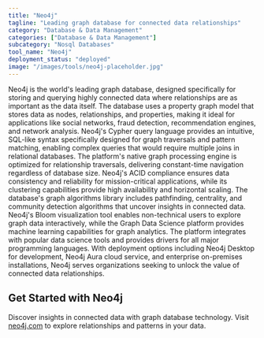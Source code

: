 ```yaml
---
title: "Neo4j"
tagline: "Leading graph database for connected data relationships"
category: "Database & Data Management"
categories: ["Database & Data Management"]
subcategory: "Nosql Databases"
tool_name: "Neo4j"
deployment_status: "deployed"
image: "/images/tools/neo4j-placeholder.jpg"
---
```

Neo4j is the world's leading graph database, designed specifically for storing and querying highly connected data where relationships are as important as the data itself. The database uses a property graph model that stores data as nodes, relationships, and properties, making it ideal for applications like social networks, fraud detection, recommendation engines, and network analysis. Neo4j's Cypher query language provides an intuitive, SQL-like syntax specifically designed for graph traversals and pattern matching, enabling complex queries that would require multiple joins in relational databases. The platform's native graph processing engine is optimized for relationship traversals, delivering constant-time navigation regardless of database size. Neo4j's ACID compliance ensures data consistency and reliability for mission-critical applications, while its clustering capabilities provide high availability and horizontal scaling. The database's graph algorithms library includes pathfinding, centrality, and community detection algorithms that uncover insights in connected data. Neo4j's Bloom visualization tool enables non-technical users to explore graph data interactively, while the Graph Data Science platform provides machine learning capabilities for graph analytics. The platform integrates with popular data science tools and provides drivers for all major programming languages. With deployment options including Neo4j Desktop for development, Neo4j Aura cloud service, and enterprise on-premises installations, Neo4j serves organizations seeking to unlock the value of connected data relationships.

## Get Started with Neo4j

Discover insights in connected data with graph database technology. Visit [neo4j.com](https://neo4j.com) to explore relationships and patterns in your data.
